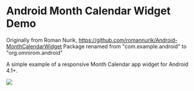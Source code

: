 Android Month Calendar Widget Demo
==================================
Originally from Roman Nurik, https://github.com/romannurik/Android-MonthCalendarWidget
Package renamed from "com.example.android" to "org.omnirom.android"


A simple example of a responsive Month Calendar app widget for Android 4.1+.

<img src="https://raw.github.com/romannurik/Android-MonthCalendarWidget/master/hero.png">
